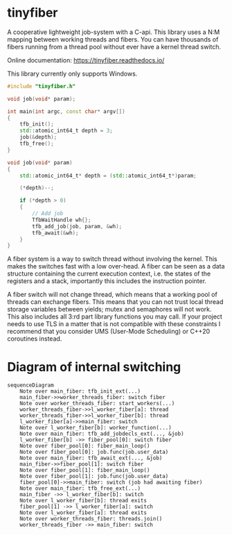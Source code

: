 tinyfiber
============
A cooperative lightweight job-system with a C-api. This library uses a N:M mapping between working threads and fibers. You can have thousands of fibers running from a thread pool without ever have a kernel thread switch.

Online documentation: https://tinyfiber.readthedocs.io/

This library currently only supports Windows.

```cpp
#include "tinyfiber.h"

void job(void* param);

int main(int argc, const char* argv[])
{
    tfb_init();
    std::atomic_int64_t depth = 3;
    job(&depth);
    tfb_free();
}

void job(void* param)
{
    std::atomic_int64_t* depth = (std::atomic_int64_t*)param;

    (*depth)--;

    if (*depth > 0)
    {
        // Add job
        TfbWaitHandle wh{};
        tfb_add_job(job, param, &wh);
        tfb_await(&wh);
    }
}
```

A fiber system is a way to switch thread without involving the kernel. This makes the switches fast with a low over-head. A fiber can be seen as a data structure containing the current execution context, i.e. the states of the registers and a stack, importantly this includes the instruction pointer.

A fiber switch will not change thread, which means that a working pool of threads can exchange fibers. This means that you can not trust local thread storage variables between yields; mutex and semaphores will not work. This also includes all 3:rd part library functions you may call. If your project needs to use TLS in a matter that is not compatible with these constraints I recommend that you consider UMS (User-Mode Scheduling) or C++20 coroutines instead.

# Diagram of internal switching
```mermaid
sequenceDiagram
    Note over main_fiber: tfb_init_ext(...)
    main_fiber->>worker_threads_fiber: switch fiber
    Note over worker_threads_fiber: start_workers(...)
    worker_threads_fiber->>l_worker_fiber[a]: thread
    worker_threads_fiber->>l_worker_fiber[b]: thread
    l_worker_fiber[a]->>main_fiber: switch
    Note over l_worker_fiber[b]: worker_function(...)
    Note over main_fiber: tfb_add_jobdecls_ext(..., &job)
    l_worker_fiber[b] ->> fiber_pool[0]: switch fiber
    Note over fiber_pool[0]: fiber_main_loop()
    Note over fiber_pool[0]: job.func(job.user_data)
    Note over main_fiber: tfb_await_ext(..., &job)
    main_fiber->>fiber_pool[1]: switch fiber
    Note over fiber_pool[1]: fiber_main_loop()
    Note over fiber_pool[1]: job.func(job.user_data)
    fiber_pool[0]->>main_fiber: switch (job had awaiting fiber)
    Note over main_fiber: tfb_free_ext(...)
    main_fiber ->> l_worker_fiber[b]: switch
    Note over l_worker_fiber[b]: thread exits
    fiber_pool[1] ->> l_worker_fiber[a]: switch
    Note over l_worker_fiber[a]: thread exits
    Note over worker_threads_fiber: threads.join()
    worker_threads_fiber ->> main_fiber: switch
```
